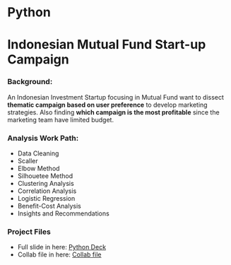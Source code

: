 # Python
# Indonesian Mutual Fund Start-up Campaign

### Background:
An Indonesian Investment Startup focusing in Mutual Fund want to dissect **__thematic campaign based on user preference__** to develop marketing strategies.
Also finding __**which campaign is the most profitable**__ since the marketing team have limited budget.


### Analysis Work Path:
- Data Cleaning
- Scaller
- Elbow Method
- Silhouetee Method
- Clustering Analysis
- Correlation Analysis
- Logistic Regression
- Benefit-Cost Analysis
- Insights and Recommendations

### Project Files
- Full slide in here: [Python Deck]()
- Collab file in here: [Collab file]()
